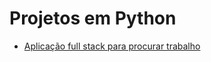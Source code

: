# Projetos em Python

- [Aplicação full stack para procurar trabalho](https://github.com/Leo02452/job-insights)
